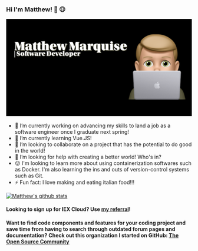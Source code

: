 ### Hi I'm Matthew! 👋 🙃

![Matthew's Profile Image](https://github.com/MattMarquise/MattMarquise/blob/master/profileimage.png)
<!--**MattMarquise/MattMarquise** is a ✨ _special_ ✨ repository because its `README.md` (this file) appears on your GitHub profile.-->
  - 🔭 I’m currently working on advancing my skills to land a job as a software engineer once I graduate next spring!
  - 🌱 I’m currently learning Vue.JS! 
  - 👯 I’m looking to collaborate on a project that has the potential to do good in the world!
  - 🤔 I’m looking for help with creating a better world! Who's in?
  - 😛 I'm looking to learn more about using containerization softwares such as Docker. I'm also learning the ins and outs of version-control systems such as Git.
  - ⚡ Fun fact: I love making and eating italian food!!!
 <!-- - 💬 Ask me about... -->
 <!-- - 📫 How to reach me: ...-->
 <!-- - 😄 Pronouns: ...-->
 
 
 [![Matthew's github stats](https://github-readme-stats.vercel.app/api?username=MattMarquise)](https://github.com/MattMarquise/github-readme-stats)
 
 
#### Looking to sign up for IEX Cloud? Use [my referral](https://iexcloud.io/s/f9b40f68)!


#### Want to find code components and features for your coding project and save time from having to search through outdated forum pages and documentation? Check out this organization I started on GitHub: [The Open Source Community](https://github.com/The-Open-Source-Community)
